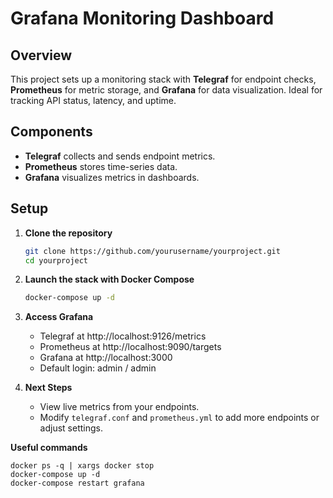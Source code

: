 # Grafana Monitoring Dashboard

## Overview
This project sets up a monitoring stack with **Telegraf** for endpoint checks, **Prometheus** for metric storage, and **Grafana** for data visualization. Ideal for tracking API status, latency, and uptime.

## Components
- **Telegraf** collects and sends endpoint metrics.
- **Prometheus** stores time-series data.
- **Grafana** visualizes metrics in dashboards.

## Setup

1. **Clone the repository**

   ```bash
   git clone https://github.com/yourusername/yourproject.git
   cd yourproject
   ```

2. **Launch the stack with Docker Compose**

    ```bash
    docker-compose up -d
    ```

3. **Access Grafana**

    - Telegraf at http://localhost:9126/metrics
    - Prometheus at http://localhost:9090/targets
    - Grafana at http://localhost:3000
    - Default login: admin / admin

4. **Next Steps**

    - View live metrics from your endpoints.
    - Modify `telegraf.conf` and `prometheus.yml` to add more endpoints or adjust settings.

**Useful commands**

    docker ps -q | xargs docker stop
    docker-compose up -d
    docker-compose restart grafana